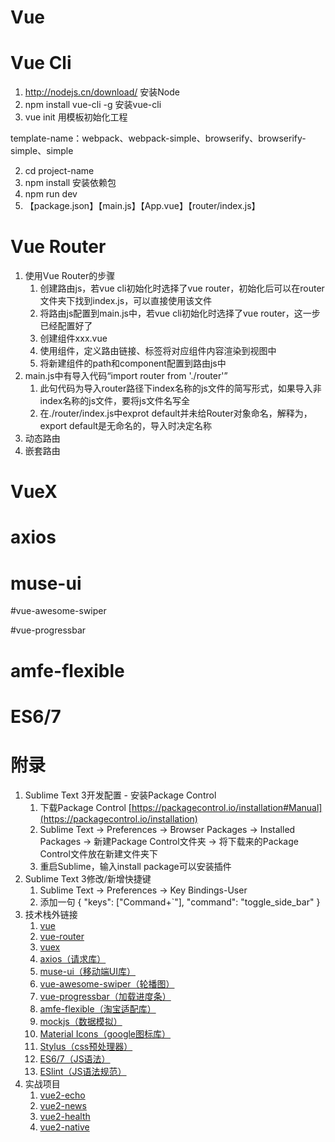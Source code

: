 <a id="top" name="top"></a>

# Vue  





# Vue Cli

1. http://nodejs.cn/download/ 安装Node
2. npm install vue-cli -g  安装vue-cli
3. vue init <template-name> <project-name> 用模板初始化工程

template-name：webpack、webpack-simple、browserify、browserify-simple、simple

2. cd project-name
3. npm install 安装依赖包
4. npm run dev
5. 【package.json】【main.js】【App.vue】【router/index.js】







# Vue Router

1. 使用Vue Router的步骤
   1. 创建路由js，若vue cli初始化时选择了vue router，初始化后可以在router文件夹下找到index.js，可以直接使用该文件
   2. 将路由js配置到main.js中，若vue cli初始化时选择了vue router，这一步已经配置好了
   3. 创建组件xxx.vue
   4. 使用组件，<router-link>定义路由链接、<router-view>标签将对应组件内容渲染到视图中
   5. 将新建组件的path和component配置到路由js中
2. main.js中有导入代码“import router from './router'”
   1. 此句代码为导入router路径下index名称的js文件的简写形式，如果导入非index名称的js文件，要将js文件名写全
   2. 在./router/index.js中exprot default并未给Router对象命名，解释为，export default是无命名的，导入时决定名称
3. 动态路由
4. 嵌套路由





# VueX





# axios





# muse-ui





#vue-awesome-swiper





#vue-progressbar





# amfe-flexible





# ES6/7





# 附录

1. Sublime Text 3开发配置 - 安装Package Control
   1. 下载Package Control [https://packagecontrol.io/installation#Manual](https://packagecontrol.io/installation)
   2. Sublime Text -> Preferences -> Browser Packages -> Installed Packages -> 新建Package Control文件夹 -> 将下载来的Package Control文件放在新建文件夹下
   3. 重启Sublime，输入install package可以安装插件
2. Sublime Text 3修改/新增快捷键
   1. Sublime Text -> Preferences -> Key Bindings-User
   2. 添加一句 { "keys": ["Command+`"], "command": "toggle_side_bar" }
3. 技术栈外链接
   1. [vue](https://cn.vuejs.org/v2/guide/)
   2. [vue-router](https://router.vuejs.org/zh-cn/essentials/getting-started.html)
   3. [vuex](https://vuex.vuejs.org/zh-cn/getting-started.html)
   4. [axios（请求库）](https://github.com/axios/axios)
   5. [muse-ui（移动端UI库）](http://www.muse-ui.org/#/install)
   6. [vue-awesome-swiper（轮播图）](https://github.com/surmon-china/vue-awesome-swiper)
   7. [vue-progressbar（加载进度条）](https://github.com/hilongjw/vue-progressbar)
   8. [amfe-flexible（淘宝适配库）](https://github.com/amfe/lib-flexible)
   9. [mockjs（数据模拟）](http://mockjs.com/)
   10. [Material Icons（google图标库）](http://google.github.io/material-design-icons/)
   11. [Stylus（css预处理器）](https://github.com/stylus/stylus)
   12. [ES6/7（JS语法）](https://github.com/lukehoban/es6features)
   13. [ESlint（JS语法规范）](https://github.com/standard/standard/blob/master/docs/RULES-zhcn.md)
4. 实战项目
   1. [vue2-echo](https://github.com/uncleLian/vue2-echo)
   2. [vue2-news](https://github.com/uncleLian/vue2-news)
   3. [vue2-health](https://github.com/uncleLian/vue2-health)
   4. [vue2-native](https://github.com/uncleLian/vue2-native)
